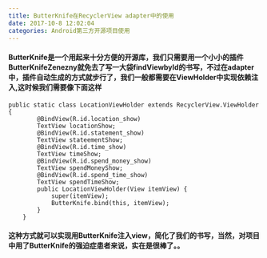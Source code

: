 ```yaml
---
title: ButterKnife在RecyclerView adapter中的使用
date: 2017-10-8 12:02:04
categories: Android第三方开源项目使用
---
```

#### ButterKnife是一个用起来十分方便的开源库，我们只需要用一个小小的插件ButterKnifeZenezny就免去了写一大袋findViewbyId的书写，不过在adapter中，插件自动生成的方式就步行了，我们一般都需要在ViewHolder中实现依赖注入,这时候我们需要像下面这样
```
public static class LocationViewHolder extends RecyclerView.ViewHolder {
        @BindView(R.id.location_show)
        TextView locationShow;
        @BindView(R.id.statement_show)
        TextView stateementShow;
        @BindView(R.id.time_show)
        TextView timeShow;
        @BindView(R.id.spend_money_show)
        TextView spendMoneyShow;
        @BindView(R.id.spend_time_show)
        TextView spendTimeShow;
        public LocationViewHolder(View itemView) {
            super(itemView);
            ButterKnife.bind(this, itemView);
        }
    }
```
#### 这种方式就可以实现用ButterKnife注入view，简化了我们的书写，当然，对项目中用了ButterKnife的强迫症患者来说，实在是很棒了。。
